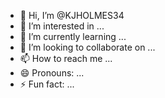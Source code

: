 - 👋 Hi, I’m @KJHOLMES34
- 👀 I’m interested in ...
- 🌱 I’m currently learning ...
- 💞️ I’m looking to collaborate on ...
- 📫 How to reach me ...
- 😄 Pronouns: ...
- ⚡ Fun fact: ...

<!---gitignore template Filter… Items will be filtered as you type None AL Actionscript Ada Agda Android AppEngine AppceleratorTitanium ArchLinuxPackages Autotools C C++ CFWheels CMake CUDA CakePHP ChefCookbook Clojure CodeIgniter CommonLisp Composer Concrete5 Coq CraftCMS D DM Dart Delphi Drupal EPiServer Eagle Elisp Elixir Elm Erlang ExpressionEngine ExtJs Fancy Finale FlaxEngine ForceDotCom Fortran FuelPHP GWT Gcov GitBook Go Godot Gradle Grails Haskell IGORPro Idris JBoss JENKINS_HOME Java Jekyll Joomla Julia KiCad Kohana Kotlin LabVIEW Laravel Leiningen LemonStand Lilypond Lithium Lua Magento Maven Mercury MetaProgrammingSystem Nanoc Nim Node OCaml Objective-C Opa OpenCart OracleForms Packer Perl Phalcon PlayFramework Plone Prestashop Processing PureScript Python Qooxdoo Qt R ROS Racket Rails Raku RhodesRhomobile Ruby Rust SCons Sass Scala Scheme Scrivener Sdcc SeamGen SketchUp Smalltalk Stella SugarCRM Swift Symfony SymphonyCMS TeX Terraform Textpattern TurboGears2 TwinCAT3 Typo3 Unity UnrealEngine VVVV VisualStudio Waf WordPress Xojo Yeoman Yii ZendFramework Zephir
KJHOLMES34/KJHOLMES34 is a ✨ special ✨ repository because its `README.md` (this file) appears on your GitHub profile.
You can click the Preview link to take a look at your changes.
--->
